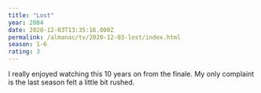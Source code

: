 ```yaml
---
title: "Lost"
year: 2004
date: 2020-12-03T13:35:16.000Z
permalink: /almanac/tv/2020-12-03-lost/index.html
season: 1-6
rating: 3
---
```


I really enjoyed watching this 10 years on from the finale. My only complaint is the last season felt a little bit rushed.